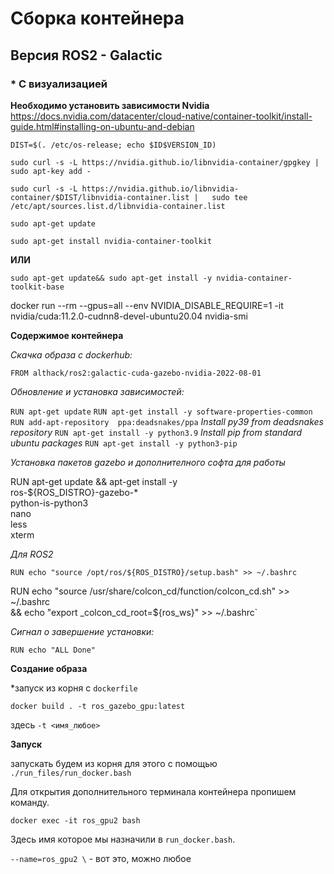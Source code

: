 # Сборка контейнера

## Версия ROS2 - Galactic

### *  C визуализацией

**Необходимо установить зависимости Nvidia**
https://docs.nvidia.com/datacenter/cloud-native/container-toolkit/install-guide.html#installing-on-ubuntu-and-debian

`DIST=$(. /etc/os-release; echo $ID$VERSION_ID)`

`sudo curl -s -L https://nvidia.github.io/libnvidia-container/gpgkey |   sudo apt-key add -`

`sudo curl -s -L https://nvidia.github.io/libnvidia-container/$DIST/libnvidia-container.list |   sudo tee /etc/apt/sources.list.d/libnvidia-container.list`


`sudo apt-get update`

`sudo apt-get install nvidia-container-toolkit`

**ИЛИ**

`sudo apt-get update&& sudo apt-get install -y nvidia-container-toolkit-base`

docker run --rm --gpus=all --env NVIDIA_DISABLE_REQUIRE=1 -it nvidia/cuda:11.2.0-cudnn8-devel-ubuntu20.04 nvidia-smi



**Содержимое контейнера**

*Скачка образа с dockerhub:*

`FROM althack/ros2:galactic-cuda-gazebo-nvidia-2022-08-01`

*Обновление и установка зависимостей:*

`RUN apt-get update`
`RUN apt-get install -y software-properties-common`
`RUN add-apt-repository  ppa:deadsnakes/ppa`
*Install py39 from deadsnakes repository*
`RUN apt-get install -y python3.9`
*Install pip from standard ubuntu packages*
`RUN apt-get install -y python3-pip`

*Установка пакетов gazebo и дополнителного софта для работы*

RUN apt-get update && apt-get install -y \
    ros-${ROS_DISTRO}-gazebo-* \
    python-is-python3 \
    nano \
    less \
    xterm

*Для ROS2*

`RUN echo "source /opt/ros/${ROS_DISTRO}/setup.bash" >> ~/.bashrc`

RUN echo "source /usr/share/colcon_cd/function/colcon_cd.sh" >> ~/.bashrc \
    && echo "export _colcon_cd_root=${ros_ws}" >> ~/.bashrc`
    
*Сигнал о завершение установки:*

`RUN echo "ALL Done"`


**Создание образа**

*запуск из корня с `dockerfile`

`docker build . -t ros_gazebo_gpu:latest`

здесь `-t <имя_любое>`

**Запуск**

запускать будем из корня для этого с помощью `./run_files/run_docker.bash` 

Для открытия дополнительного терминала контейнера пропишем команду.

`docker exec -it ros_gpu2 bash`

Здесь имя которое мы назначили в `run_docker.bash`.

`--name=ros_gpu2 \` - вот это, можно любое


